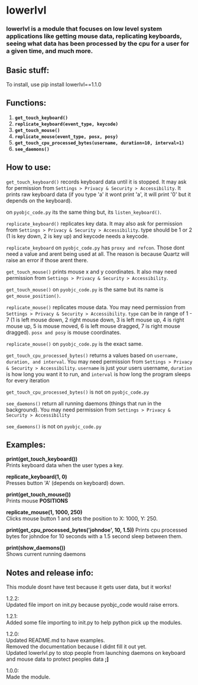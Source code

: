 # lowerlvl

### lowerlvl is a module that focuses on low level system applications like getting mouse data, replicating keyboards, seeing what data has been processed by the cpu for a user for a given time, and much more.

## Basic stuff:
To install, use pip install lowerlvl==1.1.0

## Functions:

1. **`get_touch_keyboard()`**
2. **`replicate_keyboard(event_type, keycode)`**
3. **`get_touch_mouse()`**
4. **`replicate_mouse(event_type, posx, posy)`**
5. **`get_touch_cpu_processed_bytes(username, duration=10, interval=1)`**
6. **`see_daemons()`**

## How to use:

`get_touch_keyboard()` records keyboard data until it is stopped. It may ask for permission from 
`Settings > Privacy & Security > Accessibility`. It prints raw keyboard data (if you type 'a' it wont print 'a', it will print '0'
but it depends on the keyboard).

on `pyobjc_code.py` its the same thing but, its `listen_keyboard()`.

`replicate_keyboard()` replicates key data. It may also ask for permission from
`Settings > Privacy & Security > Accessibility`. type should be 1 or 2 (1 is key down, 2 is key up) and keycode needs a keycode.

`replicate_keyboard` on `pyobjc_code.py` has `proxy and refcon`. Those dont need a value and arent being used at all. The reason is because Quartz will raise an error if those arent there.

`get_touch_mouse()` prints mouse x and y coordinates. It also may need permission from
`Settings > Privacy & Security > Accessibility`.

`get_touch_mouse()` on `pyobjc_code.py` is the same but its name is `get_mouse_position()`.

`replicate_mouse()` replicates mouse data. You may need permission from
`Settings > Privacy & Security > Accessibility`. `type` can be in range of 1 - 7 (1 is left mouse down, 2 right mouse down, 3 is left mouse up, 4
is right mouse up, 5 is mouse moved, 6 is left mouse dragged, 7 is right mouse dragged).
`posx and posy` is mouse coordinates.

`replicate_mouse()` on `pyobjc_code.py` is the exact same.

`get_touch_cpu_processed_bytes()` returns a values based on `username, duration, and interval`. You may need permission from
`Settings > Privacy & Security > Accessibility`. `username` is just your users username, `duration` is how long you want it to run, and
`interval` is how long the program sleeps for every iteration

`get_touch_cpu_processed_bytes()` is not on `pyobjc_code.py`

`see_daemons()` return all running daemons (things that run in the background). You may need permission from
`Settings > Privacy & Security > Accessibility`

`see_daemons()` is not on `pyobjc_code.py`

## Examples:
**print(get_touch_keyboard())**\
Prints keyboard data when the user types a key.

**replicate_keyboard(1, 0)**\
Presses button 'A' (depends on keyboard) down.

**print(get_touch_mouse())**\
Prints mouse **POSITIONS**

**replicate_mouse(1, 1000, 250)**\
Clicks mouse button 1 and sets the position to X: 1000, Y: 250.

**print(get_cpu_processed_bytes('johndoe', 10, 1.5))**
Prints cpu processed bytes for johndoe for 10 seconds with a 1.5 second sleep between them.

**print(show_daemons())**\
Shows current running daemons

## Notes and release info:
This module dosnt have test because it gets user data, but it works!

1.2.2:\
Updated file import on init.py because pyobjc_code would raise errors.

1.2.1:\
Added some file importing to init.py to help python pick up the modules.

1.2.0:\
Updated README.md to have examples.\
Removed the documentation because I didnt fill it out yet.\
Updated lowerlvl.py to stop people from launching daemons on keyboard and mouse data to protect peoples data **;]**

1.0.0:\
Made the module.